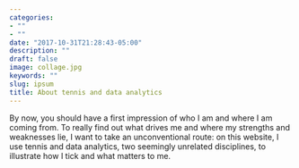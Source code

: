```yaml
---
categories:
- ""
- ""
date: "2017-10-31T21:28:43-05:00"
description: ""
draft: false
image: collage.jpg
keywords: ""
slug: ipsum
title: About tennis and data analytics
---
```


By now, you should have a first impression of who I am and where I am coming from. To really find out what drives me and where my strengths and weaknesses lie, I want to take an unconventional route: on this website, I use tennis and data analytics, two seemingly unrelated disciplines, to illustrate how I tick and what matters to me. 